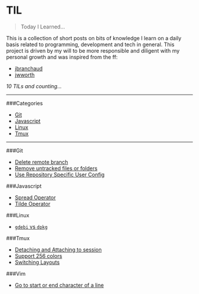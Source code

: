 # TIL
>Today I Learned...

This is a collection of short posts on bits of knowledge I learn on a daily basis related to programming, development and tech in general. This project is driven by my will to be more responsible and diligent with my personal growth and was inspired from the ff:

* [jbranchaud](https://github.com/jbranchaud/til)
* [jwworth](https://github.com/jwworth/til)


_10 TILs and counting..._


---

###Categories
* [Git](#git)
* [Javascript](#javascript)
* [Linux](#linux)
* [Tmux](#tmux)

---

###Git
* [Delete remote branch](git/delete-remote-branch.md)
* [Remove untracked files or folders](git/remove-untracked-files-or-folders.md)
* [Use Repository Specific User Config](git/use-repository-specific-user-config.md)

###Javascript
* [Spread Operator](javascript/spread-operator.md)
* [Tilde Operator](javascript/tilde-operator.md)


###Linux
* [`gdebi` vs `dpkg`](linux/gdebi-vs-dpkg.md)

###Tmux
* [Detaching and Attaching to session](tmux/detaching-and-attaching-to-session.md)
* [Support 256 colors](tmux/support-256-colors.md)
* [Switching Layouts](tmux/switching-layouts.md)

###Vim
* [Go to start or end character of a line](vim/go-to-start-or-end-character-of-a-line.md)